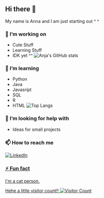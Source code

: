 ## Hi there 👋

My name is Anna and I am just starting out ^ ^ 


### 🔭 I’m working on

- Cute Stuff
- Learning Stuff
- IDK yet ^^
![Anja's GitHub stats](https://github-readme-stats.vercel.app/api?username=anjatheanja&show_icons=true&theme=tokyonight)

### 🌱 I’m learning

- Python
- Java
- Javasript 
- SQL
- R
- HTML
![Top Langs](https://github-readme-stats.vercel.app/api/top-langs/?username=anjatheanja&layout=compact&theme=tokyonight)


### 🤔 I’m looking for help with

- Ideas for small projects

### 📫 How to reach me

<div display="flex">
  <a href="https://www.linkedin.com/in/anna-plavyuk-674448223">
    <img src="https://img.shields.io/badge/linkedin-%230077B5.svg?style=for-the-badge&logo=linkedin&logoColor=white" alt="LinkedIn"/>

</div>

### ⚡ Fun fact

I'm a cat person.


Hehe a little visitor count!!
![Visitor Count](https://komarev.com/ghpvc/?username=anjatheanja&color=blue)


